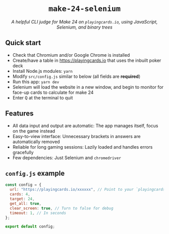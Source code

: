 <div align="center">

# `make-24-selenium`

_A helpful CLI judge for Make 24 on `playingcards.io`,
using JavaScript, Selenium, and binary trees_

</div>

## Quick start

- Check that Chromium and/or Google Chrome is installed
- Create/have a table in https://playingcards.io
  that uses the inbuilt poker deck
- Install Node.js modules: `yarn`
- Modify `src/config.js` similar to below (all fields are **required**)
- Run this app: `yarn dev`
- Selenium will load the website in a new window,
  and begin to monitor for face-up cards to calculate for make 24
- Enter <kbd>Q</kbd> at the terminal to quit

## Features

- All data input and output are automatic:
  The app manages itself, focus on the game instead
- Easy-to-view interface:
  Unnecessary brackets in answers are automatically removed
- Reliable for long gaming sessions:
  Lazily loaded and handles errors gracefully
- Few dependencies:
  Just Selenium and `chromedriver`

## `config.js` example

```javascript
const config = {
  url: "https://playingcards.io/xxxxxx", // Point to your `playingcards.io` game table
  cards: 4,
  target: 24,
  get_all: true,
  clear_screen: true, // Turn to false for debug
  timeout: 1, // In seconds
};

export default config;
```
